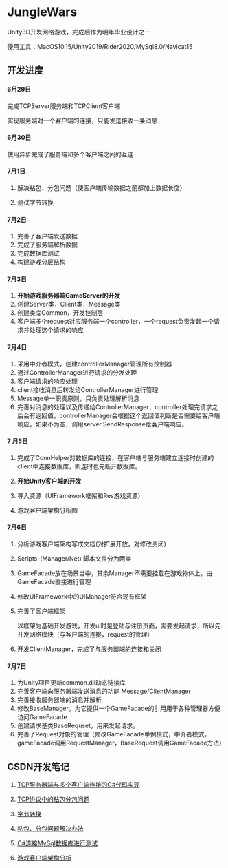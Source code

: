 # JungleWars

Unity3D开发网络游戏，完成后作为明年毕业设计之一

使用工具：MacOS10.15/Unity2019/Rider2020/MySql8.0/Navicat15

## 开发进度

#### 6月29日

完成TCPServer服务端和TCPClient客户端

实现服务端对一个客户端的连接，只能发送接收一条消息

#### 6月30日

使用异步完成了服务端和多个客户端之间的互连

#### 7月1日

1. 解决粘包、分包问题（使客户端传输数据之前都加上数据长度）

2. 测试字节转换 

#### 7月2日

1. 完善了客户端发送数据
2. 完成了服务端解析数据
3. 完成数据库测试
4. 构建游戏分层结构

#### 7月3日

1. **开始游戏服务器端GameServer的开发**
2. 创建Server类，Client类，Message类
3. 创建类库Common，开发控制层
4. 客户端多个request对应服务端一个controller，一个request负责发起一个请求并处理这个请求的响应

#### 7月4日

1. 采用中介者模式，创建controllerManager管理所有控制器
2. 通过ControllerManager进行请求的分发处理
3. 客户端请求的响应处理
4. client接收消息后转发给ControllerManager进行管理
5. Message单一职责原则，只负责处理解析消息
6. 完善对消息的处理以及传递给ControllerManager，controller处理完请求之后会有返回值，controllerManager会根据这个返回值判断是否需要给客户端响应。如果不为空，调用server.SendResponse给客户端响应。

#### 7 月5日

1. 完成了ConnHelper对数据库的连接，在客户端与服务端建立连接时创建的client中连接数据库，断连时也先断开数据库。

2. **开始Unity客户端的开发**

3. 导入资源（UIFramework框架和Res游戏资源）
4. 游戏客户端架构分析图

#### 7月6日

1. 分析游戏客户端架构写成文档(对扩展开放，对修改关闭)

2. Scripts-(Manager/Net) 脚本文件分为两类

3. GameFacade放在场景当中，其余Manager不需要挂载在游戏物体上，由GameFacade直接进行管理

4. 修改UIFramework中的UIManager符合现有框架

5. 完善了客户端框架

   以框架为基础开发游戏，开发ui时是登陆与注册页面，需要发起请求，所以先开发网络模块（与客户端的连接，request的管理）

6. 开发ClientManager，完成了与服务器端的连接和关闭

#### 7月7日

1. 为Unity项目更新common.dll动态链接库
2. 完善客户端向服务器端发送消息的功能 Message/ClientManager
3. 完善接收服务器端的消息并解析
4. 修改BaseManager，为它提供一个GameFacade的引用用于各种管理器方便访问GameFacade
5. 创建请求基类BaseRequset，用来发起请求。
6. 完善了Request对象的管理（修改GameFacade单例模式，中介者模式，gameFacade调用RequestManager，BaseRequest调用GameFacade方法）







## CSDN开发笔记

1. [TCP服务器端与多个客户端连接的C#代码实现](https://blog.csdn.net/wankcn/article/details/107007522)

2. [TCP协议中的粘包分包问题](https://blog.csdn.net/wankcn/article/details/107063186)

3. [字节转换](https://blog.csdn.net/wankcn/article/details/107071861)

4. [粘包、分包问题解决办法](https://editor.csdn.net/md/?articleId=107074772)

5. [C#连接MySql数据库进行测试](https://editor.csdn.net/md/?articleId=107075998)
6. [游戏客户端架构分析](https://blog.csdn.net/wankcn/article/details/107161186)

